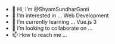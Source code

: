 - 👋 Hi, I’m @ShyamSundharGanti
- 👀 I’m interested in ... Web Development
- 🌱 I’m currently learning ... Vue.js 3 
- 💞️ I’m looking to collaborate on ...
- 📫 How to reach me ...

<!---
ShyamSundharGanti/ShyamSundharGanti is a ✨ special ✨ repository because its `README.md` (this file) appears on your GitHub profile.
You can click the Preview link to take a look at your changes.
--->
